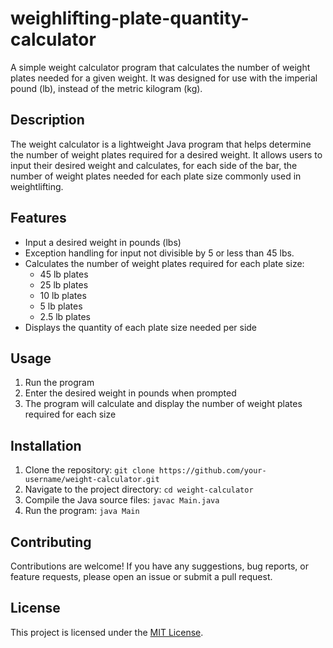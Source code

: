 # weighlifting-plate-quantity-calculator

A simple weight calculator program that calculates the number of weight plates needed for a given weight. It was designed for use with the imperial pound (lb), instead of the metric kilogram (kg).

## Description

The weight calculator is a lightweight Java program that helps determine the number of weight plates required for a desired weight. It allows users to input their desired weight and calculates, for each side of the bar, the number of weight plates needed for each plate size commonly used in weightlifting.

## Features

- Input a desired weight in pounds (lbs)
- Exception handling for input not divisible by 5 or less than 45 lbs.
- Calculates the number of weight plates required for each plate size:
  - 45 lb plates
  - 25 lb plates
  - 10 lb plates
  - 5 lb plates
  - 2.5 lb plates
- Displays the quantity of each plate size needed per side

## Usage

1. Run the program
2. Enter the desired weight in pounds when prompted
3. The program will calculate and display the number of weight plates required for each size

## Installation

1. Clone the repository: `git clone https://github.com/your-username/weight-calculator.git`
2. Navigate to the project directory: `cd weight-calculator`
3. Compile the Java source files: `javac Main.java`
4. Run the program: `java Main`

## Contributing

Contributions are welcome! If you have any suggestions, bug reports, or feature requests, please open an issue or submit a pull request.

## License

This project is licensed under the [MIT License](LICENSE).
